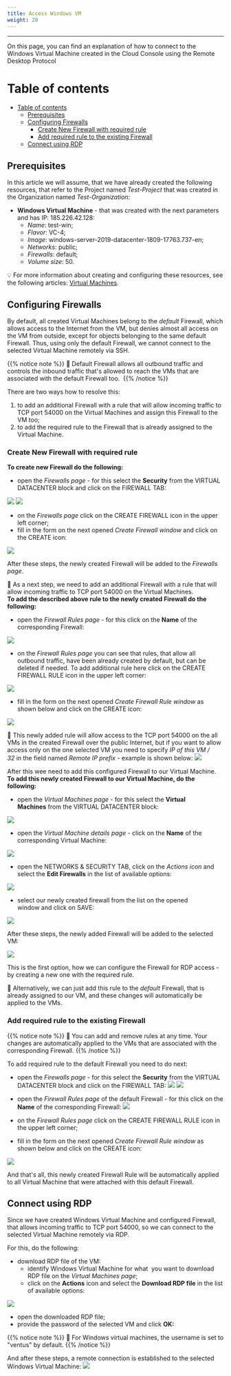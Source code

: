 ```yaml
---
title: Access Windows VM 
weight: 20
---
```

___
On this page, you can find an explanation of how to connect to the Windows Virtual Machine created in the Cloud Console using the Remote Desktop Protocol

# Table of contents
- [Table of contents](#table-of-contents)
  - [Prerequisites](#prerequisites)
  - [Configuring Firewalls](#configuring-firewalls)
    - [Create New Firewall with required rule](#create-new-firewall-with-required-rule)
    - [Add required rule to the existing Firewall](#add-required-rule-to-the-existing-firewall)
  - [Connect using RDP](#connect-using-rdp)

## Prerequisites
In this article we will assume, that we have already created the following resources, that refer to the Project named *Test-Project* that was created in the Organization named *Test-Organization*:
- **Windows Virtual Machine** - that was created with the next parameters and has IP: 185.226.42.128:
  - *Name*: test-win;
  - *Flavor*: VC-4;
  - *Image*: windows-server-2019-datacenter-1809-17763.737-en;
  - *Networks*: public;
  - *Firewalls*: default;
  - *Volume size*: 50.

💡 For more information about creating and configuring these resources, see the following articles: [Virtual Machines](https://docs.ventuscloud.eu/products/compute/virtual-machines/). 

## Configuring Firewalls
By default, all created Virtual Machines belong to the *default* Firewall, which allows access to the Internet from the VM, but denies almost all access on the VM from outside, except for objects belonging to the same default Firewall. Thus, using only the default Firewall, we cannot connect to the selected Virtual Machine remotely via SSH.

{{% notice note %}}
📌 Default Firewall allows all outbound traffic and controls the inbound traffic that's allowed to reach the VMs that are associated with the default Firewall too. 
{{% /notice %}}

There are two ways how to resolve this:
1) to add an additional Firewall with a rule that will allow incoming traffic to TCP port 54000 on the Virtual Machines and assign this Firewall to the VM too;
2) to add the required rule to the Firewall that is already assigned to the Virtual Machine. 

### Create New Firewall with required rule
**To create new Firewall do the following:**
- open the *Firewalls page* - for this select the **Security** from the VIRTUAL DATACENTER block and click on the FIREWALL TAB:

![](../../../assets/images/cli/1.png?width=15pc&classes=border,shadow) 
![](../../../assets/images/fw/1.png?width=20pc&classes=border,shadow)

- on the *Firewalls page* click on the CREATE FIREWALL icon in the upper left corner;
- fill in the form on the next opened *Create Firewall window* and click on the CREATE icon:

![](../../../assets/images/fw/24.png?width=35pc&classes=border,shadow) 

After these steps, the newly created Firewall will be added to the *Firewalls page*.    

📌 As a next step, we need to add an additional Firewall with a rule that will allow incoming traffic to TCP port 54000 on the Virtual Machines.  
**To add the described above rule to the newly created Firewall do the following:** 
- open the *Firewall Rules page* - for this click on the **Name** of the corresponding Firewall:

![](../../../assets/images/fw/26.png?classes=border,shadow) 

- on the *Firewall Rules page* you can see that rules, that allow all outbound traffic, have been already created by default, but can be deleted if needed. To add additional rule here click on the CREATE FIREWALL RULE icon in the upper left corner:

![](../../../assets/images/fw/27.png?classes=border,shadow) 

- fill in the form on the next opened *Create Firewall Rule window* as shown below  and click on the CREATE icon:
  
![](../../../assets/images/fw/18.png?width=35pc&classes=border,shadow) 

📝 This newly added rule will allow access to the TCP port 54000 on the all VMs in the created Firewall over the public Internet, but if you want to allow access only on the one selected VM you need to specify *IP of this VM / 32* in the field named *Remote IP prefix* - example is shown below:
![](../../../assets/images/conn-lin/21.png?width=35pc&classes=border,shadow)

After this wee need to add this configured Firewall to our Virtual Machine.  
**To add this newly created Firewall to our Virtual Machine, do the following:**
- open the *Virtual Machines page* - for this select the **Virtual Machines** from the VIRTUAL DATACENTER block:

![](../../../assets/images/vms/1.png?width=15pc&classes=border,shadow)  

- open the *Virtual Machine details page* - click on the **Name** of the corresponding Virtual Machine:

![](../../../assets/images/conn-lin/22.png?classes=border,shadow)

- open the NETWORKS & SECURITY TAB, click on the *Actions icon* and select the **Edit Firewalls** in the list of available options:

![](../../../assets/images/conn-lin/23.2.png?classes=border,shadow)

- select our newly created firewall from the list on the opened window and click on SAVE:
  
![](../../../assets/images/conn-lin/30.png?width=35pc&classes=border,shadow)

After these steps, the newly added Firewall will be added to the selected VM:  

![](../../../assets/images/conn-lin/24.1.png?classes=border,shadow)

This is the first option, how we can configure the Firewall for RDP access - by creating a new one with the required rule.  

📝 Alternatively, we can just add this rule to the *default* Firewall, that is already assigned to our VM, and these changes will automatically be applied to the VMs.

### Add required rule to the existing Firewall
{{% notice note %}}
📌  You can add and remove rules at any time. Your changes are automatically applied to the VMs that are associated with the corresponding Firewall.
{{% /notice %}}

To add required rule to the default Firewall you need to do next:
- open the *Firewalls page* - for this select the **Security** from the VIRTUAL DATACENTER block and click on the FIREWALL TAB:
![](../../../assets/images/cli/1.png?width=15pc&classes=border,shadow) 
![](../../../assets/images/fw/1.png?width=20pc&classes=border,shadow)

- open the *Firewall Rules page* of the default Firewall - for this click on the **Name** of the corresponding Firewall:
![](../../../assets/images/fw/5.1.png?classes=border,shadow) 

- on the *Firewall Rules page* click on the CREATE FIREWALL RULE icon in the upper left corner;
- fill in the form on the next opened *Create Firewall Rule window* as shown below  and click on the CREATE icon:

![](../../../assets/images/fw/18.png?width=35pc&classes=border,shadow) 

And that's all, this newly created Firewall Rule will be automatically applied to all Virtual Machine that were attached with this default Firewall.

## Connect using RDP
Since we have created Windows Virtual Machine and configured Firewall, that allows incoming traffic to TCP port 54000, so we can connect to the selected Virtual Machine remotely via RDP.

For this, do the following:
- download RDP file of the VM:
  - identify Windows Virtual Machine for what  you want to download RDP file on the *Virtual Machines page*;
  - click on the **Actions** icon and select the **Download RDP file** in the list of available options:

![](../../../assets/images/conn-lin/26.png?classes=border,shadow)
- open the downloaded RDP file;
- provide the password of the selected VM and click **OK:**

{{% notice note %}}
📌 For Windows virtual machines, the username is set to "ventus" by default.
{{% /notice %}} 

And after these steps, a remote connection is established to the selected Windows Virtual Machine:
![](../../../assets/images/conn-lin/28.png?classes=border,shadow)


